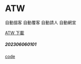 # ATW
自動搵客 自動覆客 自動請人 自動網宣

[ATW 下載](https://github.com/98672794/ATW/raw/main/ATW0606.exe)
##### 202306060101

[code](https://github.com/98672794/_atw)
